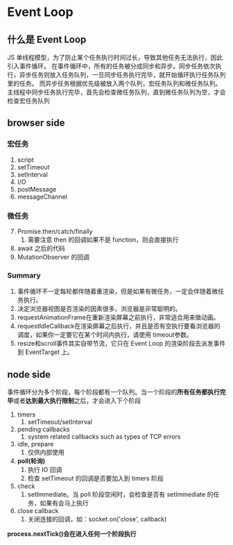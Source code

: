 # Event Loop

## 什么是 Event Loop

JS 单线程模型，为了防止某个任务执行时间过长，导致其他任务无法执行，因此引入事件循环。
在事件循环中，所有的任务被分成同步和异步。同步任务依次执行，异步任务则放入任务队列，一旦同步任务执行完毕，就开始循环执行任务队列里的任务。
而异步任务根据优先级被放入两个队列，宏任务队列和微任务队列。主线程中同步任务执行完毕，首先会检查微任务队列，直到微任务队列为空，才会检查宏任务队列

## browser side

### 宏任务

1. script
2. setTimeout
3. setInterval
4. I/O
5. postMessage
6. messageChannel

### 微任务

7. Promise.then/catch/finally
    1. 需要注意 then 的回调如果不是 function，则会直接执行
8. await 之后的代码
9. MutationObserver 的回调

### Summary
1. 事件循环不一定每轮都伴随着重渲染，但是如果有微任务，一定会伴随着微任务执行。
2. 决定浏览器视图是否渲染的因素很多，浏览器是非常聪明的。
3. requestAnimationFrame在重新渲染屏幕之前执行，非常适合用来做动画。
4. requestIdleCallback在渲染屏幕之后执行，并且是否有空执行要看浏览器的调度，如果你一定要它在某个时间内执行，请使用 timeout参数。
5. resize和scroll事件其实自带节流，它只在 Event Loop 的渲染阶段去派发事件到 EventTarget 上。

## node side

事件循环分为多个阶段，每个阶段都有一个队列。当一个阶段的**所有任务都执行完毕**或者**达到最大执行限制**之后，才会进入下个阶段

1. timers
    1. setTimeout/setInterval
2. pending callbacks
    1. system related callbacks such as types of TCP errors
3. idle, prepare
    1. 仅供内部使用
4. **poll(轮询)**
    1. 执行 IO 回调
    2. 检查 setTimeout 的回调是否要加入到 timers 阶段
5. check
    1. setImmediate。当 poll 阶段空闲时，会检查是否有 setImmediate 的任务，如果有会马上执行
6. close callback
    1. 关闭连接的回调，如：socket.on('close', callback)

**process.nextTick()会在进入任何一个阶段执行**
